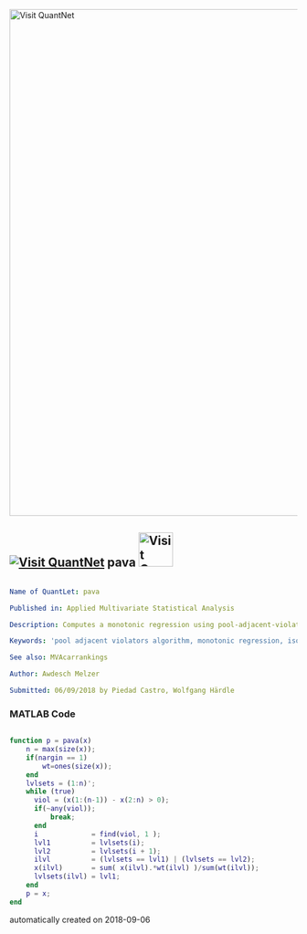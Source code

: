 [<img src="https://github.com/QuantLet/Styleguide-and-FAQ/blob/master/pictures/banner.png" width="888" alt="Visit QuantNet">](http://quantlet.de/)

## [<img src="https://github.com/QuantLet/Styleguide-and-FAQ/blob/master/pictures/qloqo.png" alt="Visit QuantNet">](http://quantlet.de/) **pava** [<img src="https://github.com/QuantLet/Styleguide-and-FAQ/blob/master/pictures/QN2.png" width="60" alt="Visit QuantNet 2.0">](http://quantlet.de/)

```yaml

Name of QuantLet: pava

Published in: Applied Multivariate Statistical Analysis

Description: Computes a monotonic regression using pool-adjacent-violators (PAV) algorithm.

Keywords: 'pool adjacent violators algorithm, monotonic regression, isotonic, regression'

See also: MVAcarrankings

Author: Awdesch Melzer

Submitted: 06/09/2018 by Piedad Castro, Wolfgang Härdle

```

### MATLAB Code
```matlab

function p = pava(x)
    n = max(size(x));
    if(nargin == 1)
        wt=ones(size(x));
    end
    lvlsets = (1:n)';
    while (true)
      viol = (x(1:(n-1)) - x(2:n) > 0);
      if(~any(viol));
          break;
      end
      i             = find(viol, 1 );
      lvl1          = lvlsets(i);
      lvl2          = lvlsets(i + 1);
      ilvl          = (lvlsets == lvl1) | (lvlsets == lvl2);
      x(ilvl)       = sum( x(ilvl).*wt(ilvl) )/sum(wt(ilvl));
      lvlsets(ilvl) = lvl1;
    end
    p = x;
end
```

automatically created on 2018-09-06